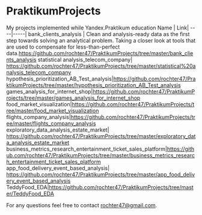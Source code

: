 # PraktikumProjects
My projects implemented while Yandex.Praktikum education
Name | Link|
----|-----|
bank_clients_analysis | Clean and analysis-ready data as the first step towards solving an analytical problem. Taking a closer look at tools that are used to compensate for less-than-perfect data.https://github.com/rochter47/PraktikumProjects/tree/master/bank_clients_analysis
statistical analysis_telecom_company| https://github.com/rochter47/PraktikumProjects/tree/master/statistical%20analysis_telecom_company
hypothesis_prioritization_AB_Test_analysis|https://github.com/rochter47/PraktikumProjects/tree/master/hypothesis_prioritization_AB_Test_analysis
games_analysis_for_internet_shop|https://github.com/rochter47/PraktikumProjects/tree/master/games_analysis_for_internet_shop
food_market_visualization|https://github.com/rochter47/PraktikumProjects/tree/master/food_market_visualization
flights_company_analysis|https://github.com/rochter47/PraktikumProjects/tree/master/flights_company_analysis
exploratory_data_analysis_estate_market| https://github.com/rochter47/PraktikumProjects/tree/master/exploratory_data_analysis_estate_market
business_metrics_research_entertainment_ticket_sales_platform|https://github.com/rochter47/PraktikumProjects/tree/master/business_metrics_research_entertainment_ticket_sales_platform 
app_food_delivery_event_based_analysis| https://github.com/rochter47/PraktikumProjects/tree/master/app_food_delivery_event_based_analysis
TeddyFood_EDA|https://github.com/rochter47/PraktikumProjects/tree/master/TeddyFood_EDA

For any questions feel free to contact  rochter47@gmail.com.
